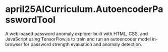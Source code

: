 # april25AICurriculum.AutoencoderPasswordTool
A web-based password anomaly explorer built with HTML, CSS, and JavaScript using TensorFlow.js to train and run an autoencoder model in-browser for password strength evaluation and anomaly detection.

